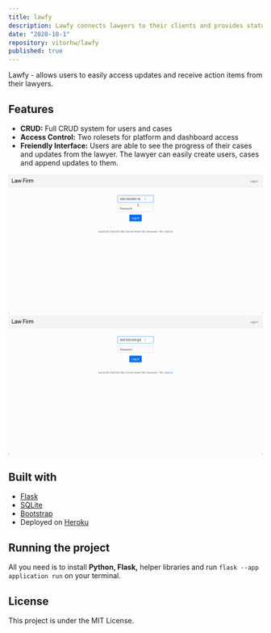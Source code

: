 ```yaml
---
title: lawfy
description: Lawfy connects lawyers to their clients and provides status updates on cases. This was the final submission for Harvard's CS50x Fall 2020 web development trail. Full stack project developed with Flask and SQLite.
date: "2020-10-1"
repository: vitorhw/lawfy
published: true
---
```


Lawfy - allows users to easily access updates and receive action items from their lawyers.

## Features

- **CRUD:** Full CRUD system for users and cases
- **Access Control:** Two rolesets for platform and dashboard access
- **Freiendly Interface:** Users are able to see the progress of their cases and updates from the lawyer. The lawyer can easily create users, cases and append updates to them.

![user view](https://github.com/vitorhw/lawfy/blob/master/images/showcase_admin.gif)
![admin view](https://github.com/vitorhw/lawfy/blob/master/images/showcase_user.gif)

## Built with

- [Flask](https://flask.palletsprojects.com/)
- [SQLite](https://sqlite.org/index.html)
- [Bootstrap](https://getbootstrap.com/)
- Deployed on [Heroku](https://www.heroku.com/)

## Running the project

All you need is to install **Python, Flask,** helper libraries and run `flask --app application run` on your terminal.

## License

This project is under the MIT License.
